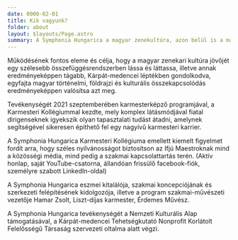 ```yaml
---
date: 0000-02-01
title: Kik vagyunk?
folder: about
layout: $layouts/Page.astro
summary: A Symphonia Hungarica a magyar zenekultúra, azon belül is a magyar zenekari kultúra felvirágoztatását elősegítendő jött létre. Újszerű, speciálisan kompakt szemléletével a magyar zenekari kultúra egészének működésére és fejlődésére kíván javaslatokat tenni és azok megvalósításában szerepet vállalni.
---
```

Működésének fontos eleme és célja, hogy a magyar zenekari kultúra jövőjét egy szélesebb összefüggésrendszerben lássa és láttassa, illetve annak eredményeképpen tágabb, Kárpát-medencei léptékben gondolkodva, egyfajta magyar történelmi, földrajzi és kulturális összekapcsolódás eredményeképpen valósítsa azt meg.

Tevékenységét 2021 szeptemberében karmesterképző programjával, a Karmesteri Kollégiummal kezdte, mely komplex látásmódjával fiatal dirigenseknek igyekszik olyan tapasztalati tudást átadni, amelynek segítségével sikeresen építhető fel egy nagyívű karmesteri karrier.

A Symphonia Hungarica Karmesteri Kollégiuma emellett kiemelt figyelmet fordít arra, hogy széles nyilvánosságot biztosítson az Ifjú Maestroknak mind a közösségi média, mind pedig a szakmai kapcsolattartás terén. (Aktív honlap, saját YouTube-csatorna, állandóan frissülő facebook-fiók, személyre szabott LinkedIn-oldal)

A Symphonia Hungarica eszmei kitalálója, szakmai koncepciójának és szerkezeti felépítésének kidolgozója, illetve a program szakmai-művészeti vezetője Hamar Zsolt, Liszt-díjas karmester, Érdemes Művész.

A Symphonia Hungarica tevékenységét a Nemzeti Kulturális Alap támogatásával, a Kárpát-medencei Tehetségkutató Nonprofit Korlátolt Felelősségű Társaság szervezeti oltalma alatt végzi.